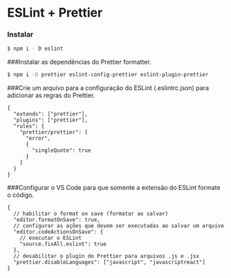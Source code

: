 # ESLint + Prettier 

### Instalar
```bash
$ npm i - D eslint
```
###Instalar as dependências do Prettier formatter.
```bash
$ npm i -D prettier eslint-config-prettier eslint-plugin-prettier
```
###Crie um arquivo para a configuração do ESLint (.eslintrc.json) para adicionar as regras do Prettier.
```
{
  "extends": ["prettier"],
  "plugins": ["prettier"],
  "rules": {
    "prettier/prettier": [
      "error",
      {
        "singleQuote": true
      }
    ]
  }
}
```
###Configurar o VS Code para que  somente a extensão do ESLint formate o código.
```
{
  // habilitar o format on save (formatar ao salvar)
  "editor.formatOnSave": true,
  // configurar as ações que devem ser executadas ao salvar um arquivo
  "editor.codeActionsOnSave": {
    // executar o ESLint
    "source.fixAll.eslint": true
  },
  // desabilitar o plugin do Prettier para arquivos .js e .jsx
  "prettier.disableLanguages": ["javascript", "javascriptreact"]
}
```